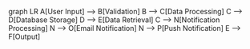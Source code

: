 graph LR
    A[User Input] --> B[Validation]
    B --> C[Data Processing]
    C --> D[Database Storage]
    D --> E[Data Retrieval]
    C --> N[Notification Processing]
    N --> O[Email Notification]
    N --> P[Push Notification]
    E --> F[Output] 